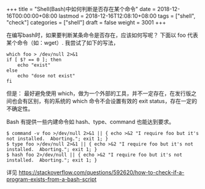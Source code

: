+++
title = "Shell(Bash)中如何判断是否存在某个命令"
date = 2018-12-16T00:00:00+08:00
lastmod = 2018-12-16T12:08:10+08:00
tags = ["shell", "check"]
categories = ["shell"]
draft = false
weight = 3001
+++

在编写bash时，如果要判断某条命令是否存在，应该如何写呢？
下面以 foo 代表某个命令（如：wget）.
我尝试了如下的写法，

```
which foo > /dev/null 2>&1
if [ $? == 0 ]; then
    echo "exist"
else
    echo "dose not exist"
fi
```

但是：
最好避免使用 which，做为一个外部的工具，并不一定存在，在发行版之间也会有区别，有的系统的 which 命令不会设置有效的 exit status，存在一定的不确定性。

Bash 有提供一些内建命令如 hash、type、command 也能达到要求。

```
$ command -v foo >/dev/null 2>&1 || { echo >&2 "I require foo but it's not installed.  Aborting."; exit 1; }
$ type foo >/dev/null 2>&1 || { echo >&2 "I require foo but it's not installed.  Aborting."; exit 1; }
$ hash foo 2>/dev/null || { echo >&2 "I require foo but it's not installed.  Aborting."; exit 1; }
```

详见 <https://stackoverflow.com/questions/592620/how-to-check-if-a-program-exists-from-a-bash-script>
